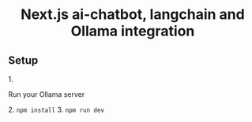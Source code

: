 <h1 align="center">Next.js ai-chatbot, langchain and Ollama integration</h1>

## Setup

1.<p> Run your Ollama server</p>
2. ```npm install```
3. ```npm run dev```

